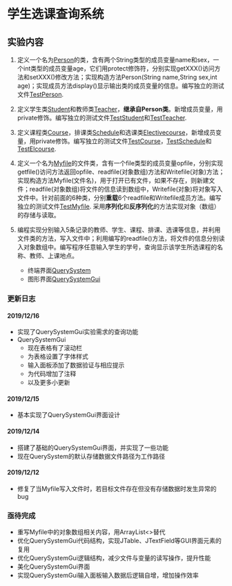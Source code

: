 # 学生选课查询系统

## 实验内容

1. 定义一个名为[Person](./Person.java)的类，含有两个String类型的成员变量name和sex，一个int类型的成员变量age，它们用protect修饰符，分别实现getXXX()访问方法和setXXX()修改方法；实现构造方法Person(String name,String sex,int age)；实现成员方法display()显示输出类的成员变量的信息。编写独立的测试文件[TestPerson](./TestPerson.java).

2. 定义学生类[Student](./Student.java)和教师类[Teacher](./Teacher.java)，**继承自Person类**。新增成员变量，用private修饰。编写独立的测试文件[TestStudent](./TestStudent.java)和[TestTeacher](./TestTeacher.java).

3. 定义课程类[Course](./Course.java)，排课类[Schedule](./Schedule.java)和选课类[Electivecourse](./Electivecourse.java)，新增成员变量，用private修饰。编写独立的测试文件[TestCourse](./TestCourse.java)，[TestSchedule](./TestSchedule.java)和[TestElcourse](./TestElcourse.java).

4. 定义一个名为[Myfile](./Myfile.java)的文件类，含有一个file类型的成员变量opfile，分别实现getfile()访问方法返回opfile、readfile(对象数组)方法和Writefile(对象)方法；实现构造方法Myfile(文件名)，用于打开已有文件，如果不存在，则新建文件；readfile(对象数组)将文件的信息读到数组中，Writefile(对象)将对象写入文件中。针对前面的6种类，分别**重载**6个readfile和Writefile成员方法。编写独立的测试文件[TestMyfile](./TestMyfile.java).
  采用**序列化**和**反序列化**的方法实现对象（数组）的存储与读取。

5. 编程实现分别输入5条记录的教师、学生、课程、排课、选课等信息，并利用文件类的方法，写入文件中；利用编写的readfile()方法，将文件的信息分别读入对象数组中。编写程序任意输入学生的学号，查询显示该学生所选课程的名称、教师、上课地点。
   - 终端界面[QuerySystem](./QuerySystem.java)
   - 图形界面[QuerySystemGui](./QuerySystemGui.java)

### 更新日志

#### 2019/12/16

- 实现了QuerySystemGui实验需求的查询功能
- QuerySystemGui
  - 现在表格有了滚动栏
  - 为表格设置了字体样式
  - 输入面板添加了数据验证与相应提示
  - 为代码增加了注释
  - 以及更多小更新

#### 2019/12/15

- 基本实现了QuerySystemGui界面设计

#### 2019/12/14

- 搭建了基础的QuerySystemGui界面，并实现了一些功能
- 现在QuerySystem的默认存储数据文件路径为工作路径

#### 2019/12/12

- 修复了当Myfile写入文件时，若目标文件存在但没有存储数据时发生异常的bug

### 亟待完成

- 重写Myfile中的对象数组相关内容，用ArrayList<>替代
- 优化QuerySystemGui代码结构，实现JTable、JTextField等GUI界面元素的复用
- 优化QuerySystemGui逻辑结构，减少文件与变量的读写操作，提升性能
- 美化QuerySystemGui界面
- 实现QuerySystemGui输入面板输入数据后逻辑自增，增加操作效率
